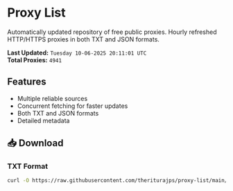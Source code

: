 # Proxy List

Automatically updated repository of free public proxies. Hourly refreshed HTTP/HTTPS proxies in both TXT and JSON formats.

**Last Updated:** `Tuesday 10-06-2025 20:11:01 UTC`  
**Total Proxies:** `4941`

## Features
- Multiple reliable sources
- Concurrent fetching for faster updates
- Both TXT and JSON formats
- Detailed metadata

## 📥 Download

### TXT Format
```bash
curl -O https://raw.githubusercontent.com/theriturajps/proxy-list/main/proxies.txt